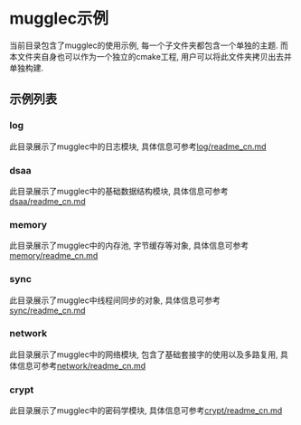 # mugglec示例
当前目录包含了mugglec的使用示例, 每一个子文件夹都包含一个单独的主题. 而本文件夹自身也可以作为一个独立的cmake工程, 用户可以将此文件夹拷贝出去并单独构建.  

## 示例列表
### log
此目录展示了mugglec中的日志模块, 具体信息可参考[log/readme_cn.md](./src/log/readme_cn.md)

### dsaa
此目录展示了mugglec中的基础数据结构模块, 具体信息可参考[dsaa/readme_cn.md](./src/dsaa/readme_cn.md)

### memory
此目录展示了mugglec中的内存池, 字节缓存等对象, 具体信息可参考[memory/readme_cn.md](./src/memory/readme_cn.md)

### sync
此目录展示了mugglec中线程间同步的对象, 具体信息可参考[sync/readme_cn.md](./src/sync/readme_cn.md)

### network
此目录展示了mugglec中的网络模块, 包含了基础套接字的使用以及多路复用, 具体信息可参考[network/readme_cn.md](./src/network/readme_cn.md)

### crypt
此目录展示了mugglec中的密码学模块, 具体信息可参考[crypt/readme_cn.md](./src/crypt/readme_cn.md)